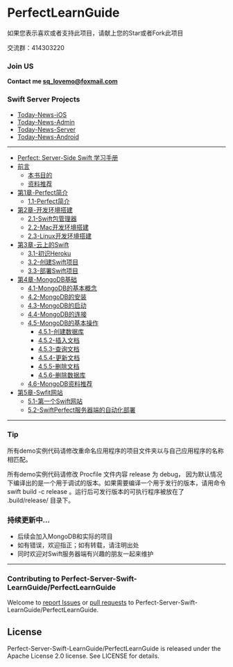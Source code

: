# PerfectLearnGuide

如果您表示喜欢或者支持此项目，请献上您的Star或者Fork此项目

交流群：414303220

### Join US

<strong>Contact me [sq_lovemo@foxmail.com](#sq_lovemo@foxmail.com)</strong>

### Swift Server Projects

- [Today-News-iOS](https://github.com/Perfect-Server-Swift-LearnGuide/Today-News-iOS)
- [Today-News-Admin](https://github.com/Perfect-Server-Swift-LearnGuide/Today-News-Admin)
- [Today-News-Server](https://github.com/Perfect-Server-Swift-LearnGuide/Today-News-Server)
- [Today-News-Android](https://github.com/Perfect-Server-Swift-LearnGuide/Today-News-Android)

---

* [Perfect: Server-Side Swift 学习手册](PerfectLearnGuide.md)
* [前言](#)
  * [本书目的](前言/本书目的.md)
  * [资料推荐](前言/资料推荐.md)
* [第1章-Perfect简介](#)
  * [1.1-Perfect简介](第1章-Perfect简介/1.1-Perfect简介.md)
* [第2章-开发环境搭建](#)
  * [2.1-Swift包管理器](第2章-开发环境搭建/2.1-Swift包管理器.md)
  * [2.2-Mac开发环境搭建](第2章-开发环境搭建/2.2-Mac开发环境搭建.md)
  * [2.3-Linux开发环境搭建](第2章-开发环境搭建/2.3-Linux开发环境搭建.md)
* [第3章-云上的Swift](#)
  * [3.1-初识Heroku](第3章-云上的Swift/3.1-初识Heroku.md)
  * [3.2-创建Swift项目](第3章-云上的Swift/3.2-创建Swift项目.md)
  * [3.3-部署Swift项目](第3章-云上的Swift/3.3-部署Swift项目.md)
* [第4章-MongoDB基础](#)   
  * [4.1-MongoDB的基本概念](第4章-MongoDB基础/4.1-MongoDB的基本概念.md)
  * [4.2-MongoDB的安装](第4章-MongoDB基础/4.2-MongoDB的安装.md)
  * [4.3-MongoDB的启动](第4章-MongoDB基础/4.3-MongoDB的启动.md)
  * [4.4-MongoDB的连接](第4章-MongoDB基础/4.4-MongoDB的连接.md)
  * [4.5-MongoDB的基本操作](第4章-MongoDB基础/4.5-MongoDB的基本操作.md)
     * [4.5.1-创建数据库](第4章-MongoDB基础/4.5-MongoDB的基本操作/4.5.1-创建数据库.md)
     * [4.5.2-插入文档](第4章-MongoDB基础/4.5-MongoDB的基本操作/4.5.2-插入文档.md)    
     * [4.5.3-查询文档](第4章-MongoDB基础/4.5-MongoDB的基本操作/4.5.3-查询文档.md)
     * [4.5.4-更新文档](第4章-MongoDB基础/4.5-MongoDB的基本操作/4.5-更新文档.md)
     * [4.5.5-删除文档](第4章-MongoDB基础/4.5-MongoDB的基本操作/4.5.5-删除文档.md)
     * [4.5.6-删除数据库](第4章-MongoDB基础/4.5-MongoDB的基本操作/4.5.6-删除数据库.md)
  * [4.6-MongoDB资料推荐](第4章-MongoDB基础/4.6-MongoDB资料推荐.md)
* [第5章-Swfit网站](#)
  * [5.1-第一个Swift网站](第5章-Swift网站/5.1-第一个Swift网站.md)
  * [5.2-SwiftPerfect服务器端的自动化部署](第5章-Swift网站/5.2-SwiftPerfect服务器端的自动化部署.md)
    
---

### Tip

所有demo实例代码请修改重命名应用程序的项目文件夹以与自己应用程序的名称相匹配。

所有demo实例代码请修改 Procfile 文件内容 release 为 debug，
因为默认情况下编译出的是一个用于调试的版本。如果需要编译一个用于发行的版本，请用命令 swift build -c release 。运行后可发行版本的可执行程序被放在了 .build/release/ 目录下。

### 持续更新中...
- 后续会加入MongoDB和实际的项目
- 如有错误，欢迎指正；如有转载，请注明出处
- 同时欢迎对Swift服务器端有兴趣的朋友一起来维护

---

### Contributing to Perfect-Server-Swift-LearnGuide/PerfectLearnGuide
Welcome to [report Issues](https://github.com/Perfect-Server-Swift-LearnGuide/PerfectLearnGuide/issues) or [pull requests](https://github.com/Perfect-Server-Swift-LearnGuide/PerfectLearnGuide/pulls) to Perfect-Server-Swift-LearnGuide/PerfectLearnGuide.

## License

Perfect-Server-Swift-LearnGuide/PerfectLearnGuide is released under the Apache License 2.0 license. See LICENSE for details.
